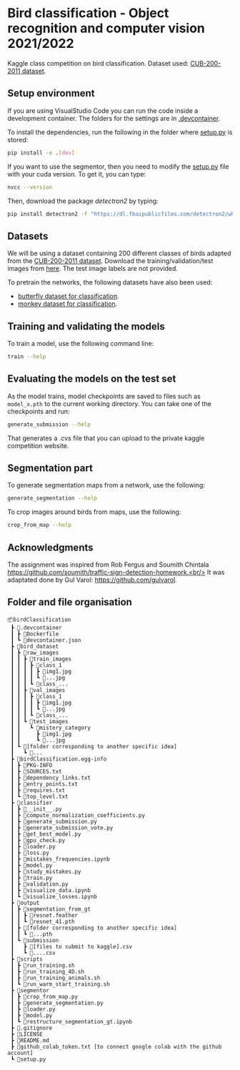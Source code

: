 # Bird classification - Object recognition and computer vision 2021/2022
Kaggle class competition on bird classification. Dataset used: [CUB-200-2011 dataset](http://www.vision.caltech.edu/visipedia/CUB-200-2011.html).

## Setup environment
If you are using VisualStudio Code you can run the code inside a development container. The folders for the settings are in [.devcontainer](.devcontainer/).

To install the dependencies, run the following in the folder where [setup.py](setup.py) is stored:
```Bash
pip install -e .[dev]
```
If you want to use the segmentor, then you need to modify the [setup.py](setup.py) file with your cuda version. To get it, you can type: 
```Bash
nvcc --version
```
Then, download the package *detectron2* by typing:
```Bash
pip install detectron2 -f "https://dl.fbaipublicfiles.com/detectron2/wheels/{YOUR_CUDA_VERSION}/torch1.10/index.html"
```

## Datasets
We will be using a dataset containing 200 different classes of birds adapted from the [CUB-200-2011 dataset](http://www.vision.caltech.edu/visipedia/CUB-200-2011.html).
Download the training/validation/test images from [here](https://www.di.ens.fr/willow/teaching/recvis18orig/assignment3/bird_dataset.zip). The test image labels are not provided.

To pretrain the networks, the following datasets have also been used:
- [butterfly dataset for classification](https://www.kaggle.com/gpiosenka/butterfly-images40-species).
- [monkey dataset for classification](https://www.kaggle.com/slothkong/10-monkey-species).


## Training and validating the models
To train a model, use the following command line:
```Bash 
train --help
```

## Evaluating the models on the test set
As the model trains, model checkpoints are saved to files such as `model_x.pth` to the current working directory.
You can take one of the checkpoints and run:

```Bash
generate_submission --help
```
That generates a .cvs file that you can upload to the private kaggle competition website.

## Segmentation part
To generate segmentation maps from a network, use the following:
```Bash
generate_segmentation --help
```

To crop images around birds from maps, use the following:
```Bash
crop_from_map --help
```

## Acknowledgments
The assignment was inspired from Rob Fergus and Soumith Chintala https://github.com/soumith/traffic-sign-detection-homework.<br/>
It was adaptated done by Gul Varol: https://github.com/gulvarol.

## Folder and file organisation
```
📦birdClassification
 ┣ 📂.devcontainer
 ┃ ┣ 📜Dockerfile
 ┃ ┗ 📜devcontainer.json
 ┣ 📂bird_dataset
 ┃ ┣ 📂raw_images
 ┃ ┃ ┣ 📂train_images
 ┃ ┃ ┃ ┣ 📂class_1
 ┃ ┃ ┃ ┃ ┣ 📜img1.jpg
 ┃ ┃ ┃ ┃ ┗ 📜...jpg
 ┃ ┃ ┃ ┗ 📂class_...
 ┃ ┃ ┣ 📂val_images
 ┃ ┃ ┃ ┣ 📂class_1
 ┃ ┃ ┃ ┃ ┣ 📜img1.jpg
 ┃ ┃ ┃ ┃ ┗ 📜...jpg
 ┃ ┃ ┃ ┗ 📂class_...
 ┃ ┃ ┗ 📂test_images
 ┃ ┃   ┗ 📂mistery_category
 ┃ ┃     ┣ 📜img1.jpg
 ┃ ┃     ┗ 📜...jpg
 ┃ ┗ 📂[folder corresponding to another specific idea]
 ┃   ┗ 📂...
 ┣ 📂birdClassification.egg-info
 ┃ ┣ 📜PKG-INFO
 ┃ ┣ 📜SOURCES.txt
 ┃ ┣ 📜dependency_links.txt
 ┃ ┣ 📜entry_points.txt
 ┃ ┣ 📜requires.txt
 ┃ ┗ 📜top_level.txt
 ┣ 📂classifier
 ┃ ┣ 📜__init__.py
 ┃ ┣ 📜compute_normalization_coefficients.py
 ┃ ┣ 📜generate_submission.py
 ┃ ┣ 📜generate_submission_vote.py
 ┃ ┣ 📜get_best_model.py
 ┃ ┣ 📜gpu_check.py
 ┃ ┣ 📜loader.py
 ┃ ┣ 📜loss.py
 ┃ ┣ 📜mistakes_frequencies.ipynb
 ┃ ┣ 📜model.py
 ┃ ┣ 📜study_mistakes.py
 ┃ ┣ 📜train.py
 ┃ ┣ 📜validation.py
 ┃ ┣ 📜visualize_data.ipynb
 ┃ ┗ 📜visualize_losses.ipynb
 ┣ 📂output
 ┃ ┣ 📂segmentation_from_gt
 ┃ ┃ ┣ 📜resnet.feather
 ┃ ┃ ┗ 📜resnet_41.pth
 ┃ ┣ 📂[folder corresponding to another specific idea]
 ┃ ┃ ┗ 📜...pth
 ┃ ┗ 📂submission
 ┃   ┣ 📜[files to submit to kaggle].csv
 ┃   ┗ 📜....csv
 ┣ 📂scripts
 ┃ ┣ 📜run_training.sh
 ┃ ┣ 📜run_training_4D.sh
 ┃ ┣ 📜run_training_animals.sh
 ┃ ┗ 📜run_warm_start_training.sh
 ┣ 📂segmentor
 ┃ ┣ 📜crop_from_map.py
 ┃ ┣ 📜generate_segmentation.py
 ┃ ┣ 📜loader.py
 ┃ ┣ 📜model.py
 ┃ ┗ 📜restructure_segmentation_gt.ipynb
 ┣ 📜.gitignore
 ┣ 📜LICENSE
 ┣ 📜README.md
 ┣ 📜github_colab_token.txt [to connect google colab with the github account]
 ┗ 📜setup.py
```